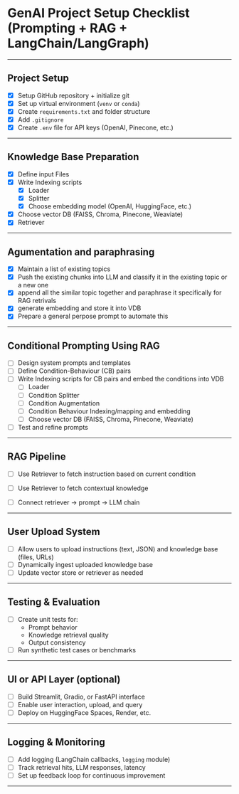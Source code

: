 # GenAI Project Setup Checklist (Prompting + RAG + LangChain/LangGraph)
---

## Project Setup
- [x] Setup GitHub repository + initialize git
- [x] Set up virtual environment (`venv` or `conda`)
- [x] Create `requirements.txt` and folder structure
- [x] Add `.gitignore`
- [x] Create `.env` file for API keys (OpenAI, Pinecone, etc.)

---

## Knowledge Base Preparation
- [x] Define input Files
- [x] Write Indexing scripts 
    - [x] Loader
    - [x] Splitter
    - [x] Choose embedding model (OpenAI, HuggingFace, etc.)
- [x] Choose vector DB (FAISS, Chroma, Pinecone, Weaviate)
- [x] Retriever

---

## Agumentation and paraphrasing
- [x] Maintain a list of existing topics
- [x] Push the existing chunks into LLM and classify it in the existing topic or a new one
- [x] append all the similar topic together and paraphrase it specifically for RAG retrivals
- [x] generate embedding and store it into VDB
- [x] Prepare a general perpose prompt to automate this

---

## Conditional Prompting Using RAG
- [ ] Design system prompts and templates
- [ ] Define Condition-Behaviour (CB) pairs
- [ ] Write Indexing scripts for CB pairs and embed the conditions into VDB
    - [ ] Loader
    - [ ] Condition Splitter 
    - [ ] Condition Augmentation
    - [ ] Condition Behaviour Indexing/mapping and embedding
    - [ ] Choose vector DB (FAISS, Chroma, Pinecone, Weaviate)
- [ ] Test and refine prompts

---

## RAG Pipeline
- [ ] Use Retriever to fetch instruction based on current condition 
- [ ] Use Retriever to fetch contextual knowledge
- [ ] Connect retriever → prompt → LLM chain


---

## User Upload System
- [ ] Allow users to upload instructions (text, JSON) and knowledge base (files, URLs)
- [ ] Dynamically ingest uploaded knowledge base
- [ ] Update vector store or retriever as needed

---

## Testing & Evaluation
- [ ] Create unit tests for:
    - Prompt behavior
    - Knowledge retrieval quality
    - Output consistency
- [ ] Run synthetic test cases or benchmarks

---

## UI or API Layer (optional)
- [ ] Build Streamlit, Gradio, or FastAPI interface
- [ ] Enable user interaction, upload, and query
- [ ] Deploy on HuggingFace Spaces, Render, etc.

---

## Logging & Monitoring
- [ ] Add logging (LangChain callbacks, `logging` module)
- [ ] Track retrieval hits, LLM responses, latency
- [ ] Set up feedback loop for continuous improvement

---
